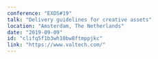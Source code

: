 ```yaml
---
conference: "EXDS#19"
talk: "Delivery guidelines for creative assets"
location: "Amsterdam, The Netherlands"
date: "2019-09-09"
id: "clifq5f1b3wh10bw8ftmppjkc"
link: "https://www.valtech.com/"
---
```


